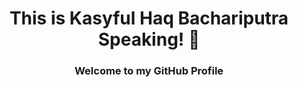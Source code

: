 <h1 align="center">This is Kasyful Haq Bachariputra Speaking! 🐍 </h1>
<h3 align="center">Welcome to my GitHub Profile</h3>

